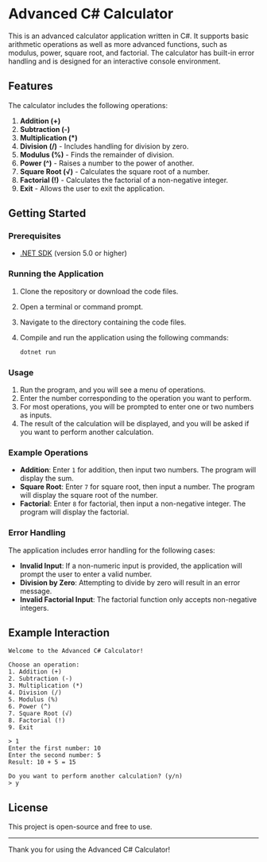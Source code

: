 # Advanced C# Calculator

This is an advanced calculator application written in C#. It supports basic arithmetic operations as well as more advanced functions, such as modulus, power, square root, and factorial. The calculator has built-in error handling and is designed for an interactive console environment.

## Features

The calculator includes the following operations:

1. **Addition (+)**
2. **Subtraction (-)**
3. **Multiplication (*)**
4. **Division (/)** - Includes handling for division by zero.
5. **Modulus (%)** - Finds the remainder of division.
6. **Power (^)** - Raises a number to the power of another.
7. **Square Root (√)** - Calculates the square root of a number.
8. **Factorial (!)** - Calculates the factorial of a non-negative integer.
9. **Exit** - Allows the user to exit the application.

## Getting Started

### Prerequisites

- [.NET SDK](https://dotnet.microsoft.com/download) (version 5.0 or higher)

### Running the Application

1. Clone the repository or download the code files.
2. Open a terminal or command prompt.
3. Navigate to the directory containing the code files.
4. Compile and run the application using the following commands:

   ```bash
   dotnet run
   ```

### Usage

1. Run the program, and you will see a menu of operations.
2. Enter the number corresponding to the operation you want to perform.
3. For most operations, you will be prompted to enter one or two numbers as inputs.
4. The result of the calculation will be displayed, and you will be asked if you want to perform another calculation.

### Example Operations

- **Addition**: Enter `1` for addition, then input two numbers. The program will display the sum.
- **Square Root**: Enter `7` for square root, then input a number. The program will display the square root of the number.
- **Factorial**: Enter `8` for factorial, then input a non-negative integer. The program will display the factorial.

### Error Handling

The application includes error handling for the following cases:
- **Invalid Input**: If a non-numeric input is provided, the application will prompt the user to enter a valid number.
- **Division by Zero**: Attempting to divide by zero will result in an error message.
- **Invalid Factorial Input**: The factorial function only accepts non-negative integers.

## Example Interaction

```plaintext
Welcome to the Advanced C# Calculator!

Choose an operation:
1. Addition (+)
2. Subtraction (-)
3. Multiplication (*)
4. Division (/)
5. Modulus (%)
6. Power (^)
7. Square Root (√)
8. Factorial (!)
9. Exit

> 1
Enter the first number: 10
Enter the second number: 5
Result: 10 + 5 = 15

Do you want to perform another calculation? (y/n)
> y
```

## License

This project is open-source and free to use.

---

Thank you for using the Advanced C# Calculator!
